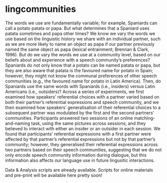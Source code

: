 # lingcommunities

The words we use are fundamentally variable; for example, Spaniards can call a potato patata or papa. But what determines that a Spaniard uses patata sometimes and papa other times? We know we vary the words we use based on the linguistic history we share with an individual partner, such as we are more likely to name an object as papa if our partner previously named the same object as papa (lexical entrainment; Brennan & Clark, 1996). But do we vary the words we use at a community level, based on our beliefs about and experience with a speech community’s preferences? Spaniards do not only know that a potato can be named patata or papa, but they are also aware that patata is the favoured name for potato in Spain; however, they might not know the communal preferences of other speech communities (e.g., the favoured name for potato in Latin America). Then, do Spaniards use the same words with Spaniards (i.e., insiders) versus Latin Americans (i.e., outsiders)? Across a series of experiments, we first examined how speakers’ referential choices with a partner varied based on both their partner’s referential expressions and speech community, and we then examined how speakers’ generalisation of their referential choices to a subsequent partner was modulated by the first and the second partners’ communities. Participants answered two sessions of an online matching-and-naming task, using the same pictures across sessions; and they believed to interact with either an insider or an outsider in each session. We found that participants’ referential expressions with a first partner were affected by that partner’s referential expressions but not by that partner’s community; however, they generalised their referential expressions across two partners based on their speech communities, suggesting that we do not only encode speech community information during dialogue, but this information also affects our language use in future lingusitic interactions.


Data & Analysis scripts are already available. Scripts for online materials and pre-print will be available here pretty soon!
